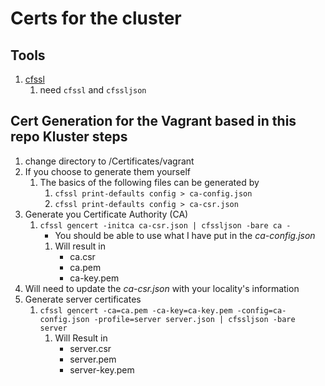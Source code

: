 # Certs for the cluster

## Tools
1. [cfssl](https://cfssl.org)
   1. need `cfssl` and `cfssljson`

## Cert Generation for the Vagrant based in this repo Kluster steps
1. change directory to /Certificates/vagrant 
1. If you choose to generate them yourself 
   1. The basics of the following files can be generated by
      1. `cfssl print-defaults config > ca-config.json`
      1. `cfssl print-defaults config > ca-csr.json`
1. Generate you Certificate Authority (CA)
   1. `cfssl gencert -initca ca-csr.json | cfssljson -bare ca -`
      * You should be able to use what I have put in the _ca-config.json_
      1. Will result in
         * ca.csr
         * ca.pem
         * ca-key.pem 
1. Will need to update the _ca-csr.json_ with your locality's information
1. Generate server certificates
   1. `cfssl gencert -ca=ca.pem -ca-key=ca-key.pem -config=ca-config.json -profile=server server.json | cfssljson -bare server`
       1. Will Result in
          * server.csr
          * server.pem
          * server-key.pem